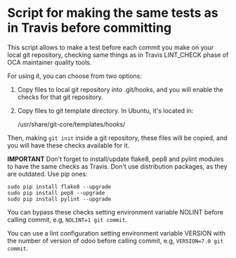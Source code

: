 Script for making the same tests as in Travis before committing
===============================================================

This script allows to make a test before each commit you make on your local
git repository, checking same things as in Travis LINT_CHECK phase of
OCA maintainer quality tools.

For using it, you can choose from two options:

1. Copy files to local git repository into .git/hooks, and you will enable the
   checks for that git repository.

2. Copy files to git template directory. In Ubuntu, it's located in:

   /usr/share/git-core/templates/hooks/

Then, making `git init` inside a git repository, these files will be copied,
and you will have these checks available for it.

**IMPORTANT** Don't forget to install/update flake8, pep8 and pylint modules to
have the same checks as Travis. Don't use distribution packages, as they are 
outdated. Use pip ones:
```
sudo pip install flake8 --upgrade
sudo pip install pep8 --upgrade
sudo pip install pylint --upgrade
```

You can bypass these checks setting environment variable NOLINT before calling
commit, e.g, `NOLINT=1 git commit`.

You can use a lint configuration setting environment variable VERSION with
the number of version of odoo before calling
commit, e.g, `VERSION=7.0 git commit`.
